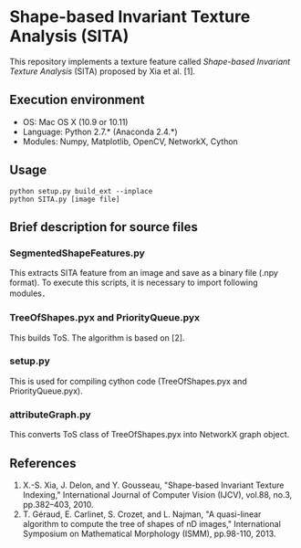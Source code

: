 # Shape-based Invariant Texture Analysis (SITA)

This repository implements a texture feature called *Shape-based Invariant Texture Analysis* (SITA) proposed by Xia et al. [1].

## Execution environment
* OS: Mac OS X (10.9 or 10.11)
* Language: Python 2.7.\* (Anaconda 2.4.\*)
* Modules: Numpy, Matplotlib, OpenCV, NetworkX, Cython


## Usage
    python setup.py build_ext --inplace
    python SITA.py [image file]


## Brief description for source files
### SegmentedShapeFeatures.py
This extracts SITA feature from an image and save as a binary file (.npy format).
To execute this scripts, it is necessary to import following modules．

### TreeOfShapes.pyx and PriorityQueue.pyx
This builds ToS.
The algorithm is based on [2].

### setup.py
This is used for compiling cython code (TreeOfShapes.pyx and PriorityQueue.pyx).

### attributeGraph.py
This converts ToS class of TreeOfShapes.pyx into NetworkX graph object.


## References
1. X.-S. Xia, J. Delon, and Y. Gousseau, "Shape-based Invariant Texture Indexing," International Journal of Computer Vision (IJCV), vol.88, no.3, pp.382–403, 2010.
2. T. Géraud, E. Carlinet, S. Crozet, and L. Najman, "A quasi-linear algorithm to compute the tree of shapes of nD images," International Symposium on Mathematical Morphology (ISMM), pp.98-110, 2013.
